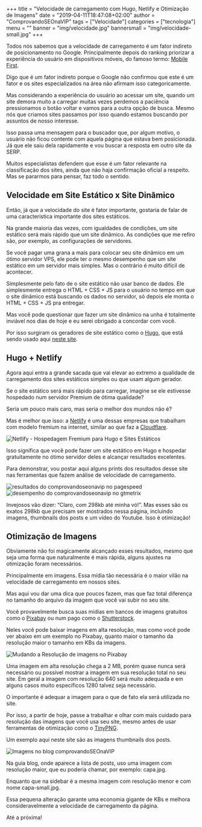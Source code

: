 +++
title = "Velocidade de carregamento com Hugo, Netlify e Otimização de Imagens"
date = "2019-04-11T18:47:08+02:00"
author = "ComprovandoSEOnaVIP"
tags = ["Velocidade"]
categories = ["tecnologia"]
menu = ""
banner = "img/velocidade.jpg"
bannersmall = "img/velocidade-small.jpg"
+++

Todos nós sabemos que a velocidade de carregamento é um fator indireto de posicionamento no Google. Principalmente depois do ranking priorizar a experiência do usuário em dispositivos móveis, do famoso termo: [Mobile First](https://blog.apiki.com/mobile-first-o-conceito-e-sua-aplicabilidade/).

Digo que é um fator indireto porque o Google não confirmou que este é um fator e os sites especializados na área não afirmam isso categoricamente. 

Mas considerando a experiência do usuário ao acessar um site, quando um site demora muito a carregar muitas vezes perdemos a paciência pressionamos o botão voltar e vamos para a outra opção de busca. Mesmo nós que criamos sites passamos por isso quando estamos buscando por assuntos de nosso interesse.

Isso passa uma mensagem para o buscador que, por algum motivo, o usuário não ficou contente com aquela página que estava bem posicionada. Já que ele saiu dela rapidamente e vou buscar a resposta em outro site da SERP.

Muitos especialistas defendem que esse é um fator relevante na classificação dos sites, ainda que não haja confirmação oficial a respeito. Mas se pararmos para pensar, faz todo o sentido.

## Velocidade em Site Estático x Site Dinâmico

Então, já que a velocidade do site é fator importante, gostaria de falar de uma característica importante dos sites estáticos.

Na grande maioria das vezes, com igualdades de condições, um site estático será mais rápido que um site dinâmico. As condições que me refiro são, por exemplo, as configurações de servidores. 

Se você pagar uma grana a mais para colocar seu site dinâmico em um ótimo servidor VPS, ele pode ter o mesmo desempenho que um site estático em um servidor mais simples. Mas o contrário é muito difícil de acontecer.

Simplesmente pelo fato de o site estático não usar banco de dados. Ele simplesmente entrega o HTML + CSS + JS para o usuário no tempo em que o site dinâmico está buscando os dados no servidor, só depois ele monta o HTML + CSS + JS pra entregar.

Mas você pode questionar que fazer um site dinâmico na unha é totalmente inviável nos dias de hoje e eu serei obrigado a concordar com você.

Por isso surgiram os geradores de site estático como o [Hugo]( https://comprovandoseonavip.live/post/hugo-is-for-lovers/), que está sendo usado aqui [neste site]( https://comprovandoseonavip.live/).

## Hugo + Netlify

Agora aqui entra a grande sacada que vai elevar ao extremo a qualidade de carregamento dos sites estáticos simples ou que usam algum gerador. 

Se o site estático será mais rápido para carregar, imagine se ele estivesse hospedado num servidor Premium de ótima qualidade?

Seria um pouco mais caro, mas seria o melhor dos mundos não é?

Mas é melhor que isso: a [Netlify](https://netlify.com/) é uma dessas empresas que trabalham com modelo fremium na internet, similar ao que faz a [Cloudflare](https://cloudflare.com/).

<img src="/img/netlify.jpg" alt="Netlify - Hospedagem Fremium para Hugo e Sites Estáticos" class="center">

Isso significa que você pode fazer um site estático em Hugo e hospedar gratuitamente no ótimo servidor deles e alcançar resultados excelentes.

Para demonstrar, vou postar aqui alguns prints dos resultados desse site nas ferramentas que fazem análise de velocidade de carregamento.

<img src="/img/pagespeed.jpg" alt="resultados do comprovandoseonavip no pagespeed" class="center">



<img src="/img/gtmetrix.jpg" alt="desempenho do comprovandoseonavip no gtmetrix" class="center">

Invejosos vão dizer: “Claro, com 298kb até minha vó!”. Mas esses são os exatos 298kb que precisam ser mostrados nessa página, incluindo imagens, thumbnails dos posts e um vídeo do Youtube. Isso é otimização!


## Otimização de Imagens

Obviamente não foi magicamente alcançado esses resultados, mesmo que seja uma forma que naturalmente é mais rápida, alguns ajustes na otimização foram necessários.

Principalmente em imagens. Essa mídia tão necessária é o maior vilão na velocidade de carregamento em nossos sites.

Mas aqui vou dar uma dica que poucos fazem, mas que faz total diferença no tamanho do arquivo da imagem que você vai subir no seu site. 

Você provavelmente busca suas mídias em bancos de imagens gratuitos como o [Pixabay](https://pixabay.com/) ou num pago como o [Shutterstock](https://www.shutterstock.com/). 

Neles você pode baixar imagens em alta resolução, mas como você pode ver abaixo em um exemplo no Pixabay, quanto maior o tamanho da resolução maior o tamanho em KBs da imagens. 

<img src="/img/download-pixabay.jpg" alt="Mudando a Resolução de imagens no Pixabay" class="center">

Uma imagem em alta resolução chega a 2 MB, porém quase nunca será necessário ou possível mostrar a imagem em sua resolução total no seu site. Em geral a imagem com resolução 640 será muito adequada e em alguns casos muito específicos 1280 talvez seja necessário.

O importante é adequar a imagem para o que de fato ela será utilizada no site.

Por isso, a partir de hoje, passe a trabalhar e olhar com mais cuidado  para resolução das imagens que você usa seu site, mesmo antes de usar ferramentas de otimização como o [TinyPNG](https://tinypng.com).

Um exemplo aqui neste site são as imagens thumbnails dos posts. 

<img src="/img/blog-comprovandoseonavip.jpg" alt="Imagens no blog comprovandoSEOnaVIP" class="center">

Na guia blog, onde aparece a lista de posts, uso uma imagem com resolução maior, que eu poderia chamar, por exemplo: capa.jpg. 

Enquanto que na sidebar é a mesma imagem com resolução menor e com nome capa-small.jpg.

Essa pequena alteração garante uma economia gigante de KBs e melhora consideravelmente a velocidade de carregamento da página.

Até a próxima!
